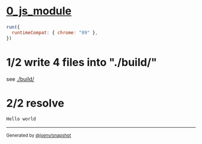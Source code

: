 # [0_js_module](../../script_module_jsx_build.test.mjs#L29)

```js
run({
  runtimeCompat: { chrome: "89" },
})
```

# 1/2 write 4 files into "./build/"

see [./build/](./build/)

# 2/2 resolve

```js
Hello world
```

---

<sub>
  Generated by <a href="https://github.com/jsenv/core/tree/main/packages/independent/snapshot">@jsenv/snapshot</a>
</sub>
